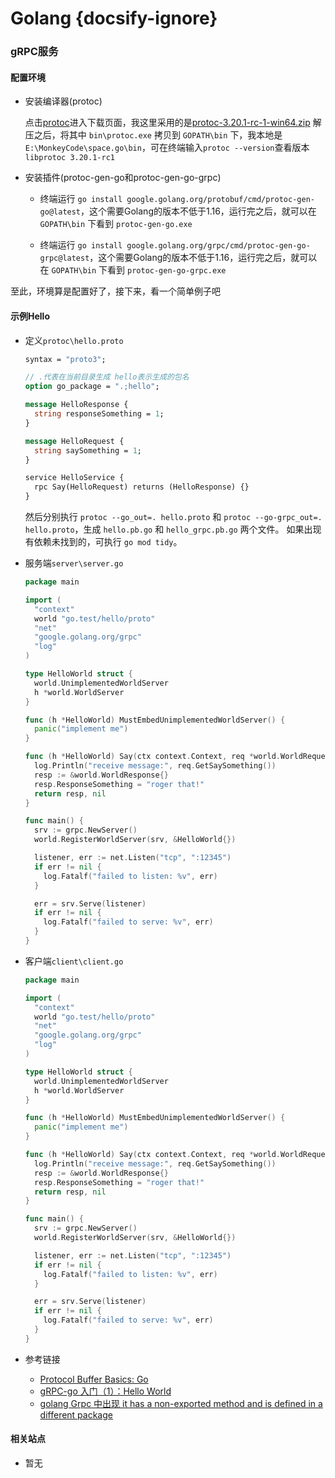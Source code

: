 # Golang {docsify-ignore}

### gRPC服务

#### 配置环境
* 安装编译器(protoc)

    点击[protoc](https://github.com/protocolbuffers/protobuf/releases/)进入下载页面，我这里采用的是[protoc-3.20.1-rc-1-win64.zip](https://github.com/protocolbuffers/protobuf/releases/download/v3.20.1-rc1/protoc-3.20.1-rc-1-win64.zip)
    解压之后，将其中 `bin\protoc.exe` 拷贝到 `GOPATH\bin` 下，我本地是 `E:\MonkeyCode\space.go\bin`，可在终端输入`protoc --version`查看版本 `libprotoc 3.20.1-rc1`

* 安装插件(protoc-gen-go和protoc-gen-go-grpc)
    
    * 终端运行 `go install google.golang.org/protobuf/cmd/protoc-gen-go@latest`，这个需要Golang的版本不低于1.16，运行完之后，就可以在 `GOPATH\bin` 下看到 `protoc-gen-go.exe`

    * 终端运行 `go install google.golang.org/grpc/cmd/protoc-gen-go-grpc@latest`，这个需要Golang的版本不低于1.16，运行完之后，就可以在 `GOPATH\bin` 下看到 `protoc-gen-go-grpc.exe`

至此，环境算是配置好了，接下来，看一个简单例子吧

#### 示例Hello
  
* 定义`protoc\hello.proto`
  ```protobuf
  syntax = "proto3";

  // .代表在当前目录生成 hello表示生成的包名
  option go_package = ".;hello";
  
  message HelloResponse {
    string responseSomething = 1;
  }
  
  message HelloRequest {
    string saySomething = 1;
  }
  
  service HelloService {
    rpc Say(HelloRequest) returns (HelloResponse) {}
  }
  ```
  
  然后分别执行 `protoc --go_out=. hello.proto` 和 `protoc --go-grpc_out=. hello.proto`，生成 `hello.pb.go` 和 `hello_grpc.pb.go` 两个文件。
  如果出现有依赖未找到的，可执行 `go mod tidy`。

* 服务端`server\server.go`
  ```go
  package main

  import (
    "context"
    world "go.test/hello/proto"
    "net"
    "google.golang.org/grpc"
    "log"
  )
  
  type HelloWorld struct {
    world.UnimplementedWorldServer
    h *world.WorldServer
  }
  
  func (h *HelloWorld) MustEmbedUnimplementedWorldServer() {
    panic("implement me")
  }
  
  func (h *HelloWorld) Say(ctx context.Context, req *world.WorldRequest) (*world.WorldResponse, error) {
    log.Println("receive message:", req.GetSaySomething())
    resp := &world.WorldResponse{}
    resp.ResponseSomething = "roger that!"
    return resp, nil
  }
  
  func main() {
    srv := grpc.NewServer()
    world.RegisterWorldServer(srv, &HelloWorld{})
  
    listener, err := net.Listen("tcp", ":12345")
    if err != nil {
      log.Fatalf("failed to listen: %v", err)
    }
  
    err = srv.Serve(listener)
    if err != nil {
      log.Fatalf("failed to serve: %v", err)
    }
  }
  ```
  
* 客户端`client\client.go`
  ```go
  package main

  import (
    "context"
    world "go.test/hello/proto"
    "net"
    "google.golang.org/grpc"
    "log"
  )
  
  type HelloWorld struct {
    world.UnimplementedWorldServer
    h *world.WorldServer
  }
  
  func (h *HelloWorld) MustEmbedUnimplementedWorldServer() {
    panic("implement me")
  }
  
  func (h *HelloWorld) Say(ctx context.Context, req *world.WorldRequest) (*world.WorldResponse, error) {
    log.Println("receive message:", req.GetSaySomething())
    resp := &world.WorldResponse{}
    resp.ResponseSomething = "roger that!"
    return resp, nil
  }
  
  func main() {
    srv := grpc.NewServer()
    world.RegisterWorldServer(srv, &HelloWorld{})
  
    listener, err := net.Listen("tcp", ":12345")
    if err != nil {
      log.Fatalf("failed to listen: %v", err)
    }
  
    err = srv.Serve(listener)
    if err != nil {
      log.Fatalf("failed to serve: %v", err)
    }
  }
  ```
  
* 参考链接
  * [Protocol Buffer Basics: Go](https://developers.google.cn/protocol-buffers/docs/gotutorial) 
  * [gRPC-go 入门（1）：Hello World](https://blog.csdn.net/inet_ygssoftware/article/details/117608527)
  * [golang Grpc 中出现 it has a non-exported method and is defined in a different package](https://www.jianshu.com/p/d2c8fdd24b0f)

#### 相关站点
  * 暂无